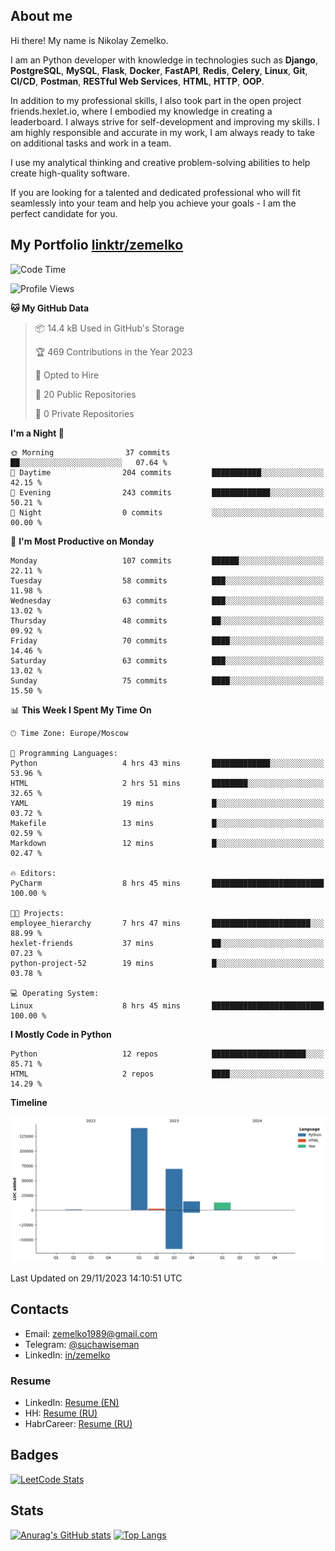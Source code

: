## About me
Hi there! My name is Nikolay Zemelko. 

I am an Python developer with knowledge in technologies such as **Django**, **PostgreSQL**, **MySQL**, **Flask**, **Docker**, **FastAPI**, **Redis**, **Celery**, **Linux**, **Git**, **CI/CD**, **Postman**, **RESTful Web Services**, **HTML**, **HTTP**, **OOP**.

In addition to my professional skills, I also took part in the open project friends.hexlet.io, where I embodied my knowledge in creating a leaderboard.
I always strive for self-development and improving my skills. I am highly responsible and accurate in my work, I am always ready to take on additional tasks and work in a team.

I use my analytical thinking and creative problem-solving abilities to help create high-quality software.

If you are looking for a talented and dedicated professional who will fit seamlessly into your team and help you achieve your goals - I am the perfect candidate for you.

## My Portfolio [linktr/zemelko](https://linktr.ee/zemelko)


<!--START_SECTION:waka-->
![Code Time](http://img.shields.io/badge/Code%20Time-18%20hrs%205%20mins-blue)

![Profile Views](http://img.shields.io/badge/Profile%20Views-76-blue)

**🐱 My GitHub Data** 

> 📦 14.4 kB Used in GitHub's Storage 
 > 
> 🏆 469 Contributions in the Year 2023
 > 
> 💼 Opted to Hire
 > 
> 📜 20 Public Repositories 
 > 
> 🔑 0 Private Repositories 
 > 
**I'm a Night 🦉** 

```text
🌞 Morning                37 commits          ██░░░░░░░░░░░░░░░░░░░░░░░   07.64 % 
🌆 Daytime                204 commits         ███████████░░░░░░░░░░░░░░   42.15 % 
🌃 Evening                243 commits         █████████████░░░░░░░░░░░░   50.21 % 
🌙 Night                  0 commits           ░░░░░░░░░░░░░░░░░░░░░░░░░   00.00 % 
```
📅 **I'm Most Productive on Monday** 

```text
Monday                   107 commits         ██████░░░░░░░░░░░░░░░░░░░   22.11 % 
Tuesday                  58 commits          ███░░░░░░░░░░░░░░░░░░░░░░   11.98 % 
Wednesday                63 commits          ███░░░░░░░░░░░░░░░░░░░░░░   13.02 % 
Thursday                 48 commits          ██░░░░░░░░░░░░░░░░░░░░░░░   09.92 % 
Friday                   70 commits          ████░░░░░░░░░░░░░░░░░░░░░   14.46 % 
Saturday                 63 commits          ███░░░░░░░░░░░░░░░░░░░░░░   13.02 % 
Sunday                   75 commits          ████░░░░░░░░░░░░░░░░░░░░░   15.50 % 
```


📊 **This Week I Spent My Time On** 

```text
🕑︎ Time Zone: Europe/Moscow

💬 Programming Languages: 
Python                   4 hrs 43 mins       █████████████░░░░░░░░░░░░   53.96 % 
HTML                     2 hrs 51 mins       ████████░░░░░░░░░░░░░░░░░   32.65 % 
YAML                     19 mins             █░░░░░░░░░░░░░░░░░░░░░░░░   03.72 % 
Makefile                 13 mins             █░░░░░░░░░░░░░░░░░░░░░░░░   02.59 % 
Markdown                 12 mins             █░░░░░░░░░░░░░░░░░░░░░░░░   02.47 % 

🔥 Editors: 
PyCharm                  8 hrs 45 mins       █████████████████████████   100.00 % 

🐱‍💻 Projects: 
employee_hierarchy       7 hrs 47 mins       ██████████████████████░░░   88.99 % 
hexlet-friends           37 mins             ██░░░░░░░░░░░░░░░░░░░░░░░   07.23 % 
python-project-52        19 mins             █░░░░░░░░░░░░░░░░░░░░░░░░   03.78 % 

💻 Operating System: 
Linux                    8 hrs 45 mins       █████████████████████████   100.00 % 
```

**I Mostly Code in Python** 

```text
Python                   12 repos            █████████████████████░░░░   85.71 % 
HTML                     2 repos             ████░░░░░░░░░░░░░░░░░░░░░   14.29 % 
```



**Timeline**

![Lines of Code chart](https://raw.githubusercontent.com/zemelko/zemelko/main/assets/bar_graph.png)


 Last Updated on 29/11/2023 14:10:51 UTC
<!--END_SECTION:waka-->

## Contacts

* Email: [zemelko1989@gmail.com](mailto:zemelko1989@gmail.com)
* Telegram: [@suchawiseman](https://t.me/suchawiseman)
* LinkedIn: [in/zemelko](https://www.linkedin.com/in/zemelko)

### Resume

* LinkedIn: [Resume (EN)](https://www.linkedin.com/in/zemelko)
* HH: [Resume (RU)](https://hh.ru/resume/4a4435a9ff09e87f6c0039ed1f4e475572454c)
* HabrCareer: [Resume (RU)](https://career.habr.com/zemelko1)

## Badges

[![LeetCode Stats](https://leetcode.card.workers.dev/zemelko?font=source_code_pro&extension=null)](https://leetcode.com/zemelko/)

## Stats
[![Anurag's GitHub stats](https://github-readme-stats.vercel.app/api?username=zemelko)](https://github.com/zemelko/github-readme-stats)
[![Top Langs](https://github-readme-stats.vercel.app/api/top-langs/?username=zemelko&layout=compact&langs_count=10)](https://github.com/zemelko/github-readme-stats)
